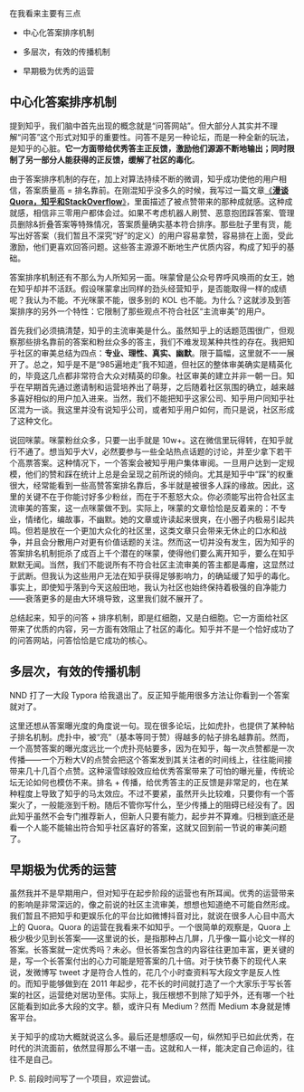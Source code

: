 在我看来主要有三点

* 中心化答案排序机制

* 多层次，有效的传播机制

* 早期极为优秀的运营

## 中心化答案排序机制

提到知乎，我们脑中首先出现的概念就是“问答网站”。但大部分人其实并不理解“问答”这个形式对知乎的重要性。问答不是另一种论坛，而是一种全新的玩法，是知乎的心脏。**它一方面带给优秀答主正反馈，激励他们源源不断地输出；同时限制了另一部分人能获得的正反馈，缓解了社区的毒化**。

由于答案排序机制的存在，加上对算法持续不断的微调，知乎成功使他的用户相信，答案质量高 = 排名靠前。在刚混知乎没多久的时候，我写过一篇文章[《**漫谈Quora，知乎和StackOverflow**》](https://laike9m.com/blog/man-tan-quorazhi-hu-he-stackoverflow,58/)，里面描述了被点赞带来的那种成就感。这种成就感，相信非三零用户都体会过。如果不考虑机器人刷赞、恶意抱团踩答案、管理员删除&折叠答案等特殊情况，答案质量确实基本符合排序。那些肚子里有货，能写出好答案（我们暂且不深究“好”的定义）的用户容易拿赞，容易排在上面，受此激励，他们更喜欢回答问题。这些答主源源不断地生产优质内容，构成了知乎的基础。

答案排序机制还有不那么为人所知另一面。咪蒙曾是公众号界呼风唤雨的女王，她在知乎却并不活跃。假设咪蒙拿出同样的劲头经营知乎，是否能取得一样的成绩呢？我认为不能。不光咪蒙不能，很多别的 KOL 也不能。为什么？这就涉及到答案排序的另外一个特性：它限制了那些观点不符合社区“主流审美”的用户。

首先我们必须搞清楚，知乎的主流审美是什么。虽然知乎上的话题范围很广，但观察那些排名靠前的答案和粉丝众多的答主，我们不难发现某种共性的存在。我把知乎社区的审美总结为四点：**专业、理性、真实、幽默**。限于篇幅，这里就不一一展开了。总之，知乎是不是“985遍地走”我不知道，但社区的整体审美确实是精英化的，毕竟这几点都非常符合大众对精英的印象。社区审美的建立并非一朝一日。知乎在早期首先通过邀请制和运营培养出了萌芽，之后随着社区氛围的确立，越来越多喜好相似的用户加入进来。当然，我们不能把知乎这家公司、知乎用户同知乎社区混为一谈。我这里并没有说知乎公司，或者知乎用户如何，而只是说，社区形成了这种文化。

说回咪蒙。咪蒙粉丝众多，只要一出手就是 10w+。这在微信里玩得转，在知乎就行不通了。想当知乎大V，必然要参与一些全站热点话题的讨论，并至少拿下若干个高票答案。这种情况下，一个答案会被知乎用户集体审阅。一旦用户达到一定规模，他们的赞和踩在统计上总是会呈现之前所说的倾向。尤其是知乎中“踩”的权重很大，经常能看到一些高赞答案排名靠后，多半就是被很多人踩的缘故。因此，这里的关键不在于你能讨好多少粉丝，而在于不惹怒大众。你必须能写出符合社区主流审美的答案，这一点咪蒙做不到。实际上，咪蒙的文章恰恰是反着来的：不专业，情绪化，编故事，不幽默。她的文章或许读起来很爽，在小圈子内极易引起共鸣。但若是放在一个更加大众化的社区里，这类文章只会带来无休止的口水和战争，并且会分散用户对更有价值话题的关注。然而这一切并没有发生，因为知乎的答案排名机制扼杀了成百上千个潜在的咪蒙，使得他们要么离开知乎，要么在知乎默默无闻。当然，我们不能说所有不符合社区主流审美的答主都是毒瘤，这显然过于武断。但我认为这些用户无法在知乎获得足够影响力，的确延缓了知乎的毒化。事实上，即使知乎落到今天这般田地，我认为社区也始终保持着极强的自净能力——衰落更多的是由大环境导致，这里我们就不展开了。

总结起来，知乎的问答 + 排序机制，即是红细胞，又是白细胞。它一方面给社区带来了优质的内容，另一方面有效阻止了社区的毒化。知乎并不是一个恰好成功了的问答网站，问答恰恰是它成功的核心。

## 多层次，有效的传播机制

NND 打了一大段 Typora 给我退出了。反正知乎能用很多方法让你看到一个答案就对了。

这里还想从答案曝光度的角度说一句。现在很多论坛，比如虎扑，也提供了某种帖子排名机制。虎扑中，被“亮”（基本等同于赞）得越多的帖子排名越靠前。然而，一个高赞答案的曝光度远比一个虎扑亮帖要多，因为在知乎，每一次点赞都是一次传播——一个万粉大V的点赞会把这个答案发到其关注者的时间线上，往往能间接带来几十几百个点赞。这种滚雪球般效应给优秀答案带来了可怕的曝光量，传统论坛无论如何也模仿不来。排名 + 传播，给优秀答主的正反馈是非常足的，也在某种程度上导致了知乎的马太效应。不过不要紧，虽然开头比较难，只要你有一个答案火了，一般能涨到千粉。随后不管你写什么，至少传播上的阻碍已经没有了。因此知乎虽然不会专门推荐新人，但新人只要有能力，起步并不算难。归根到底还是看一个人能不能输出符合知乎社区喜好的答案，这就又回到前一节说的审美问题了。

## 早期极为优秀的运营

虽然我并不是早期用户，但对知乎在起步阶段的运营也有所耳闻。优秀的运营带来的影响是非常深远的，像之前说的社区主流审美，想想也知道绝不可能自然形成。我们暂且不把知乎和更娱乐化的平台比如微博抖音对比，就说在很多人心目中高大上的 Quora。Quora 的运营在我看来不如知乎。一个很简单的观察是，Quora 上极少极少见到长答案——这里说的长，是指那种占几屏，几乎像一篇小论文一样的答案。长答案就一定优秀吗？未必。但长答案包含的内容往往更加丰富，更关键的是，写一个长答案付出的心力可能是短答案的几十倍。对于快节奏下的现代人来说，发微博写 tweet 才是符合人性的，花几个小时查资料写大段文字是反人性的。而知乎能够做到在 2011 年起步，花不长的时间就打造了一个大家乐于写长答案的社区，运营绝对居功至伟。实际上，我压根想不到除了知乎外，还有哪一个社区能看到如此多大段的文字。额，或许只有 Medium？然而 Medium 本身就是博客平台。

关于知乎的成功大概就说这么多。最后还是想感叹一句，纵然知乎已如此优秀，在时代的洪流面前，依然显得那么不堪一击。这就和人一样，能决定自己命运的，往往不是自己。

P. S. 前段时间写了一个项目，欢迎尝试。

<div class="github-card" data-github="laike9m/rsshub-zhihu-helper" data-width="400" data-height="" data-theme="default"></div>
<script src="//cdn.jsdelivr.net/github-cards/latest/widget.js"></script>